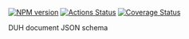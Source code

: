 [![NPM version](https://img.shields.io/npm/v/duh-schema.svg)](https://www.npmjs.org/package/duh-schema)
[![Actions Status](https://github.com/sifive/duh-schema/workflows/Tests/badge.svg)](https://github.com/sifive/duh-schema/actions)
[![Coverage Status](https://coveralls.io/repos/github/sifive/duh-schema/badge.svg?branch=master)](https://coveralls.io/github/sifive/duh-schema?branch=master)

DUH document JSON schema
